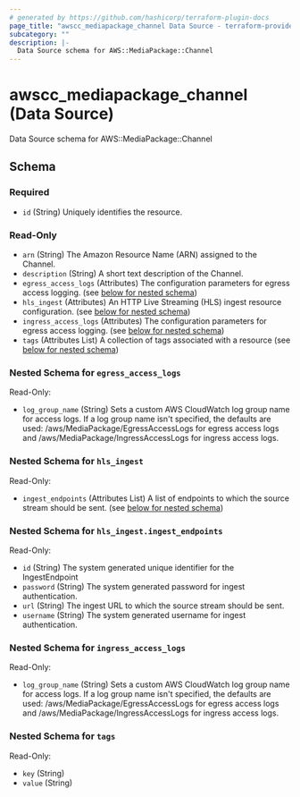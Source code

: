 ```yaml
---
# generated by https://github.com/hashicorp/terraform-plugin-docs
page_title: "awscc_mediapackage_channel Data Source - terraform-provider-awscc"
subcategory: ""
description: |-
  Data Source schema for AWS::MediaPackage::Channel
---
```


# awscc_mediapackage_channel (Data Source)

Data Source schema for AWS::MediaPackage::Channel



<!-- schema generated by tfplugindocs -->
## Schema

### Required

- `id` (String) Uniquely identifies the resource.

### Read-Only

- `arn` (String) The Amazon Resource Name (ARN) assigned to the Channel.
- `description` (String) A short text description of the Channel.
- `egress_access_logs` (Attributes) The configuration parameters for egress access logging. (see [below for nested schema](#nestedatt--egress_access_logs))
- `hls_ingest` (Attributes) An HTTP Live Streaming (HLS) ingest resource configuration. (see [below for nested schema](#nestedatt--hls_ingest))
- `ingress_access_logs` (Attributes) The configuration parameters for egress access logging. (see [below for nested schema](#nestedatt--ingress_access_logs))
- `tags` (Attributes List) A collection of tags associated with a resource (see [below for nested schema](#nestedatt--tags))

<a id="nestedatt--egress_access_logs"></a>
### Nested Schema for `egress_access_logs`

Read-Only:

- `log_group_name` (String) Sets a custom AWS CloudWatch log group name for access logs. If a log group name isn't specified, the defaults are used: /aws/MediaPackage/EgressAccessLogs for egress access logs and /aws/MediaPackage/IngressAccessLogs for ingress access logs.


<a id="nestedatt--hls_ingest"></a>
### Nested Schema for `hls_ingest`

Read-Only:

- `ingest_endpoints` (Attributes List) A list of endpoints to which the source stream should be sent. (see [below for nested schema](#nestedatt--hls_ingest--ingest_endpoints))

<a id="nestedatt--hls_ingest--ingest_endpoints"></a>
### Nested Schema for `hls_ingest.ingest_endpoints`

Read-Only:

- `id` (String) The system generated unique identifier for the IngestEndpoint
- `password` (String) The system generated password for ingest authentication.
- `url` (String) The ingest URL to which the source stream should be sent.
- `username` (String) The system generated username for ingest authentication.



<a id="nestedatt--ingress_access_logs"></a>
### Nested Schema for `ingress_access_logs`

Read-Only:

- `log_group_name` (String) Sets a custom AWS CloudWatch log group name for access logs. If a log group name isn't specified, the defaults are used: /aws/MediaPackage/EgressAccessLogs for egress access logs and /aws/MediaPackage/IngressAccessLogs for ingress access logs.


<a id="nestedatt--tags"></a>
### Nested Schema for `tags`

Read-Only:

- `key` (String)
- `value` (String)


